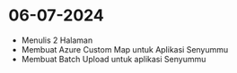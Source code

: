 # 06-07-2024

- Menulis 2 Halaman
- Membuat Azure Custom Map untuk Aplikasi Senyummu
- Membuat Batch Upload untuk aplikasi Senyummu
